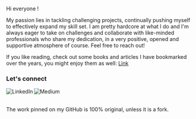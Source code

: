 Hi everyone !

My passion lies in tackling challenging projects, continually pushing myself to effectively expand my skill set. I am pretty hardcore at what I do and I'm always eager to take on challenges and collaborate with like-minded professionals who share my dedication, in a very positive, opened and supportive atmosphere of course. Feel free to reach out!

If you like reading, check out some books and articles I have bookmarked over the years, you might enjoy them as well:
[Link](https://github.com/ezrafayet/knowledge-base/blob/main/bookshelf/BOOKSHELF.md)

### Let's connect
                                                                                                             
[<img align="left" alt="LinkedIn" src="https://img.shields.io/badge/linkedin-%230077B5.svg?&style=for-the-badge&logo=linkedin&logoColor=white" />](https://www.linkedin.com/in/ezrafayet)
                                                                                                                             
[<img align="left" alt="Medium" src="https://img.shields.io/badge/medium-%2312100E.svg?&style=for-the-badge&logo=medium&logoColor=white" />](https://ezrafayet.medium.com/)
  
<p><br/><br/></p>

The work pinned on my GitHub is 100% original, unless it is a fork.

